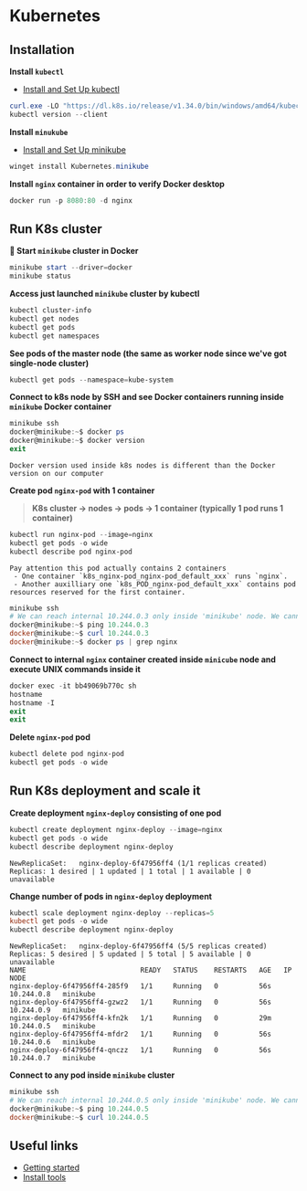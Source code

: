 ﻿# Kubernetes

## Installation

**Install `kubectl`**
- [Install and Set Up kubectl](https://kubernetes.io/docs/tasks/tools/install-kubectl-windows/)

```powershell
curl.exe -LO "https://dl.k8s.io/release/v1.34.0/bin/windows/amd64/kubectl.exe"
kubectl version --client
```

**Install `minukube`**
- [Install and Set Up minikube](https://minikube.sigs.k8s.io/docs/start/?arch=%2Fwindows%2Fx86-64%2Fstable%2F.exe+download)

```powershell
winget install Kubernetes.minikube
```

**Install `nginx` container in order to verify Docker desktop**
```powershell
docker run -p 8080:80 -d nginx
```

## Run K8s cluster

**🚀 Start `minikube` cluster in Docker**
```powershell
minikube start --driver=docker
minikube status
```

**Access just launched `minikube` cluster by kubectl**
```powershell
kubectl cluster-info
kubectl get nodes
kubectl get pods
kubectl get namespaces
```

**See pods of the master node (the same as worker node since we've got single-node cluster)**
```powershell
kubectl get pods --namespace=kube-system
```

**Connect to k8s node by SSH and see Docker containers running inside `minikube` Docker container**
```powershell
minikube ssh
docker@minikube:~$ docker ps
docker@minikube:~$ docker version
exit
```

```panel
Docker version used inside k8s nodes is different than the Docker version on our computer
```

**Create pod `nginx-pod` with 1 container**
> **K8s cluster -> nodes -> pods -> 1 container (typically 1 pod runs 1 container)**
```powershell
kubectl run nginx-pod --image=nginx
kubectl get pods -o wide
kubectl describe pod nginx-pod
```

```panel
Pay attention this pod actually contains 2 containers
 - One container `k8s_nginx-pod_nginx-pod_default_xxx` runs `nginx`.
 - Another auxilliary one `k8s_POD_nginx-pod_default_xxx` contains pod resources reserved for the first container.
```

```powershell
minikube ssh
# We can reach internal 10.244.0.3 only inside 'minikube' node. We cannot ping it from outside.
docker@minikube:~$ ping 10.244.0.3
docker@minikube:~$ curl 10.244.0.3
docker@minikube:~$ docker ps | grep nginx
```

**Connect to internal `nginx` container created inside `minicube` node and execute UNIX commands inside it**
```powershell
docker exec -it bb49069b770c sh
hostname
hostname -I
exit
exit
```

**Delete `nginx-pod` pod**
```powershell
kubectl delete pod nginx-pod
kubectl get pods -o wide
```

## Run K8s deployment and scale it

**Create deployment `nginx-deploy` consisting of one pod**
```powershell
kubectl create deployment nginx-deploy --image=nginx
kubectl get pods -o wide
kubectl describe deployment nginx-deploy
```

```panel
NewReplicaSet:   nginx-deploy-6f47956ff4 (1/1 replicas created)
Replicas: 1 desired | 1 updated | 1 total | 1 available | 0 unavailable
```

**Change number of pods in `nginx-deploy` deployment**
```powershell
kubectl scale deployment nginx-deploy --replicas=5
kubectl get pods -o wide
kubectl describe deployment nginx-deploy
```

```panel
NewReplicaSet:   nginx-deploy-6f47956ff4 (5/5 replicas created)
Replicas: 5 desired | 5 updated | 5 total | 5 available | 0 unavailable
NAME                            READY   STATUS    RESTARTS   AGE   IP           NODE
nginx-deploy-6f47956ff4-285f9   1/1     Running   0          56s   10.244.0.8   minikube
nginx-deploy-6f47956ff4-gzwz2   1/1     Running   0          56s   10.244.0.9   minikube
nginx-deploy-6f47956ff4-kfn2k   1/1     Running   0          29m   10.244.0.5   minikube
nginx-deploy-6f47956ff4-mfdr2   1/1     Running   0          56s   10.244.0.6   minikube
nginx-deploy-6f47956ff4-qnczz   1/1     Running   0          56s   10.244.0.7   minikube
```

**Connect to any pod inside `minikube` cluster**
```powershell
minikube ssh
# We can reach internal 10.244.0.5 only inside 'minikube' node. We cannot ping it from outside.
docker@minikube:~$ ping 10.244.0.5
docker@minikube:~$ curl 10.244.0.5
```

## Useful links
- [Getting started](https://kubernetes.io/docs/setup/)
- [Install tools](https://kubernetes.io/docs/tasks/tools/)